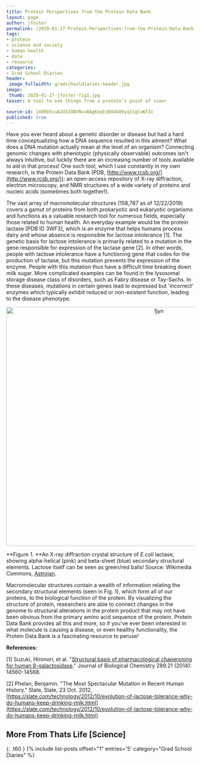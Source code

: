 ```yaml
---
title: Protein Perspectives from the Protein Data Bank
layout: page
author: jfoster
permalink: /2020-01-27-Protein-Perspectives-from-the-Protein-Data-Bank-jfoster/
tags:
- protein
- science and society
- human health
- data
- resource
categories:
- Grad School Diaries
header:
 image_fullwidth: gradschooldiaries-header.jpg
image:
 thumb: 2020-01-27-jfoster-fig1.jpg
teaser: A tool to see things from a protein’s point of view!

source-id: 1X8REhcuA2UX1OBYNuvBAgKeqEzDOdGO6yq3igluKFZc
published: true
---
```

Have you ever heard about a genetic disorder or disease but had a hard time conceptualizing how a DNA sequence resulted in this ailment? What does a DNA mutation actually mean at the level of an organism? Connecting genomic changes with phenotypic (physically observable) outcomes isn't always intuitive, but luckily there are an increasing number of tools available to aid in that process! One such tool, which I use constantly in my own research, is the Protein Data Bank (PDB, [http://www.rcsb.org/](http://www.rcsb.org/)): an open-access repository of X-ray diffraction, electron microscopy, and NMR structures of a wide variety of proteins and nucleic acids (sometimes both together!). 

The vast array of macromolecular structures (158,787 as of 12/22/2019) covers a gamut of proteins from both prokaryotic and eukaryotic organisms and functions as a valuable research tool for numerous fields, especially those related to human health. An everyday example would be the protein lactase [PDB ID 3WF3], which is an enzyme that helps humans process dairy and whose absence is responsible for lactose intolerance [1]. The genetic basis for lactose intolerance is primarily related to a mutation in the gene responsible for expression of the lactase gene [2]. In other words, people with lactose intolerance have a functioning gene that codes for the production of lactase, but this mutation prevents the expression of the enzyme. People with this mutation thus have a difficult time breaking down milk sugar. More complicated examples can be found in the lysosomal storage disease class of disorders, such as Fabry disease or Tay-Sachs. In these diseases, mutations in certain genes lead to expressed but 'incorrect' enzymes which typically exhibit reduced or non-existent function, leading to the disease phenotype.

<center><a data-flickr-embed="true" href="https://www.flickr.com/photos/139839751@N06/49399075758/in/dateposted-friend/" title="1jyn"><img src="https://live.staticflickr.com/65535/49399075758_4b4a880c4f_c.jpg" width="800" height="638" alt="1jyn"></a><script async src="//embedr.flickr.com/assets/client-code.js" charset="utf-8"></script></center>

**Figure 1. **An X-ray diffraction crystal structure of *E.coli* lactase, showing alpha-helical (pink) and beta-sheet (blue) secondary structural elements. Lactose itself can be seen as green/red balls! Source: Wikimedia Commons, [Astrojan](https://commons.wikimedia.org/wiki/User:Astrojan).

Macromolecular structures contain a wealth of information relating the secondary structural elements (seen in Fig. 1), which form all of our proteins, to the biological function of the protein. By visualizing the structure of protein, researchers are able to connect changes in the genome to structural alterations in the protein product that may not have been obvious from the primary amino acid sequence of the protein. Protein Data Bank provides all this and more, so if you've ever been interested in what molecule is causing a disease, or even healthy functionality, the Protein Data Bank is a fascinating resource to peruse!  

**References:**

[1] Suzuki, Hironori, et al. "[Structural basis of pharmacological chaperoning for human β-galactosidase](http://www.jbc.org/content/289/21/14560.short)." Journal of Biological Chemistry 289.21 (2014): 14560-14568.

[2] Phelan, Benjamin. "The Most Spectacular Mutation in Recent Human History." Slate, Slate, 23 Oct. 2012, [https://slate.com/technology/2012/10/evolution-of-lactose-tolerance-why-do-humans-keep-drinking-milk.html](https://slate.com/technology/2012/10/evolution-of-lactose-tolerance-why-do-humans-keep-drinking-milk.html)

## More From Thats Life [Science]
{: .t60 }
{% include list-posts offset="1" entries='5' category="Grad School Diaries" %}

